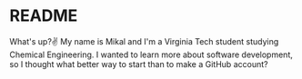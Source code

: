 # README
What's up?✌️
My name is Mikal and I'm a Virginia Tech student studying Chemical Engineering. I wanted to learn more about software development, so I thought what better way to start than to make a GitHub account?
